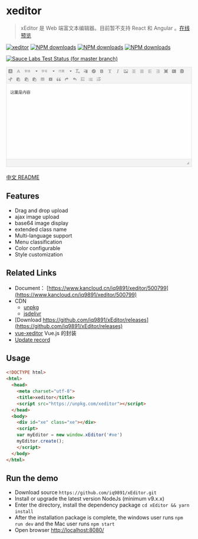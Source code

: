 # xeditor

> xEditor 是 Web 端富文本编辑器。目前暂不支持 React 和 Angular 。[在线预览](http://output.jsbin.com/qiqibif)

[![xeditor](https://img.shields.io/npm/v/xeditor.svg?style=flat-square)](https://www.npmjs.org/package/xeditor)
[![NPM downloads](http://img.shields.io/npm/dm/xeditor.svg?style=flat-square)](https://npmjs.org/package/xeditor)
[![NPM downloads](https://img.shields.io/npm/dt/xeditor.svg?style=flat-square)](https://npmjs.org/package/xeditor)
[![NPM downloads](http://img.badgesize.io/https://unpkg.com/xeditor?compression=gzip&style=flat-square)](https://unpkg.com/xeditor)

[![Sauce Labs Test Status (for master branch)](https://badges.herokuapp.com/browsers?googlechrome=7&firefox=7&microsoftedge=10&iexplore=9&safari=10.10)](https://saucelabs.com/u/_wmhilton)

![xeditor preview](./xeditor.png?v=2)

[中文 README](README-zh_CN.md)

## Features

- Drag and drop upload
- ajax image upload
- base64 image display
- extended class name
- Multi-language support
- Menu classification
- Color configurable
- Style customization

## Related Links

- Document： [https://www.kancloud.cn/iq9891/xeditor/500799](https://www.kancloud.cn/iq9891/xeditor/500799)
- CDN
  - [unpkg](https://unpkg.com/xeditor)
  - [jsdelivr](https://cdn.jsdelivr.net/npm/xeditor@latest/dist/)
- [Download https://github.com/iq9891/xEditor/releases](https://github.com/iq9891/xEditor/releases)
- [vue-xeditor](https://github.com/iq9891/vue-xeditor) Vue.js 的封装
- [Update record](https://github.com/iq9891/xEditor/blob/master/changelog.md)

## Usage

``` html
<!DOCTYPE html>
<html>
  <head>
    <meta charset="utf-8">
    <title>xeditor</title>
    <script src="https://unpkg.com/xeditor"></script>
  </head>
  <body>
    <div id="xe" class="xe"></div>
    <script>
    var myEditor = new window.xEditor('#xe')
    myEditor.create();
    </script>
  </body>
</html>
```

## Run the demo

- Download source `https://github.com/iq9891/xEditor.git`
- Install or upgrade the latest version NodeJs (minimum v9.x.x)
- Enter the directory, install the dependency package `cd xEditor && yarn install`
- After the installation package is complete, the windows user runs `npm run dev` and the Mac user runs `npm start`
- Open browser [http://localhost:8080/](http://localhost:8080/)
